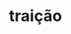---
title: "traição"
slugPosts: ["misterio-felino-gato-com-dupla-vida-deixa-duas-familias-em-choque"]
---